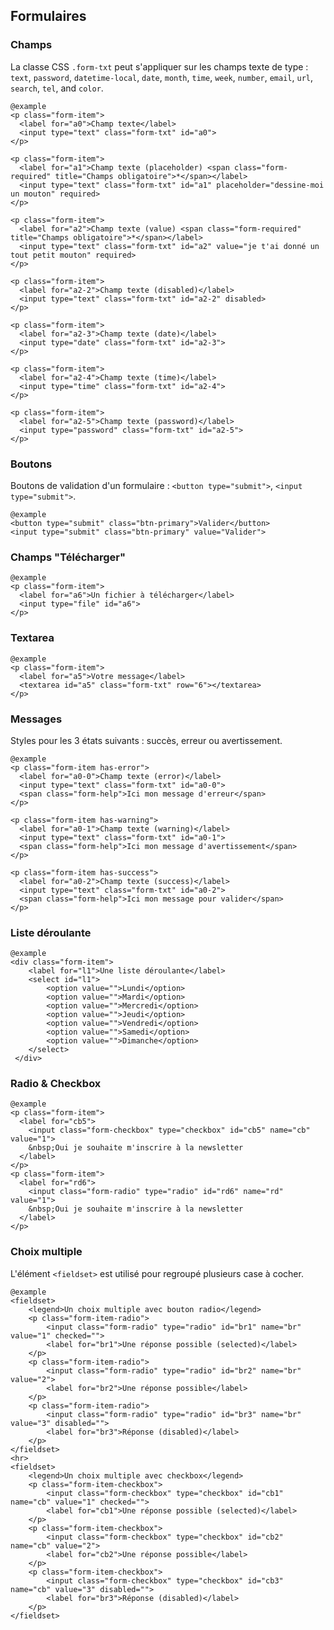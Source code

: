 ## Formulaires

### Champs
La classe CSS `.form-txt`&nbsp;peut s'appliquer sur les champs texte de type : `text`, `password`, `datetime-local`, `date`, `month`, `time`, `week`, `number`, `email`, `url`, `search`, `tel`, and `color`.

    @example
    <p class="form-item">
      <label for="a0">Champ texte</label>
      <input type="text" class="form-txt" id="a0">
    </p>

    <p class="form-item">
      <label for="a1">Champ texte (placeholder) <span class="form-required" title="Champs obligatoire">*</span></label>
      <input type="text" class="form-txt" id="a1" placeholder="dessine-moi un mouton" required>
    </p>

    <p class="form-item">
      <label for="a2">Champ texte (value) <span class="form-required" title="Champs obligatoire">*</span></label>
      <input type="text" class="form-txt" id="a2" value="je t'ai donné un tout petit mouton" required>
    </p>

    <p class="form-item">
      <label for="a2-2">Champ texte (disabled)</label>
      <input type="text" class="form-txt" id="a2-2" disabled>
    </p>

    <p class="form-item">
      <label for="a2-3">Champ texte (date)</label>
      <input type="date" class="form-txt" id="a2-3">
    </p>

    <p class="form-item">
      <label for="a2-4">Champ texte (time)</label>
      <input type="time" class="form-txt" id="a2-4">
    </p>

    <p class="form-item">
      <label for="a2-5">Champ texte (password)</label>
      <input type="password" class="form-txt" id="a2-5">
    </p>


### Boutons
Boutons de validation d'un formulaire : `<button type="submit">`, `<input type="submit">`.

    @example
    <button type="submit" class="btn-primary">Valider</button>
    <input type="submit" class="btn-primary" value="Valider">

### Champs "Télécharger"

    @example
    <p class="form-item">
      <label for="a6">Un fichier à télécharger</label>
      <input type="file" id="a6">
    </p>


### Textarea

    @example
    <p class="form-item">
      <label for="a5">Votre message</label>
      <textarea id="a5" class="form-txt" row="6"></textarea>
    </p>


### Messages
Styles pour les 3 états suivants : succès, erreur ou avertissement.

    @example
    <p class="form-item has-error">
      <label for="a0-0">Champ texte (error)</label>
      <input type="text" class="form-txt" id="a0-0">
      <span class="form-help">Ici mon message d'erreur</span>
    </p>

    <p class="form-item has-warning">
      <label for="a0-1">Champ texte (warning)</label>
      <input type="text" class="form-txt" id="a0-1">
      <span class="form-help">Ici mon message d'avertissement</span>
    </p>

    <p class="form-item has-success">
      <label for="a0-2">Champ texte (success)</label>
      <input type="text" class="form-txt" id="a0-2">
      <span class="form-help">Ici mon message pour valider</span>
    </p>

### Liste déroulante

    @example
    <div class="form-item">
        <label for="l1">Une liste déroulante</label>
        <select id="l1">
            <option value="">Lundi</option>
            <option value="">Mardi</option>
            <option value="">Mercredi</option>
            <option value="">Jeudi</option>
            <option value="">Vendredi</option>
            <option value="">Samedi</option>
            <option value="">Dimanche</option>
        </select>
     </div>


### Radio & Checkbox

    @example
    <p class="form-item">
      <label for="cb5">
        <input class="form-checkbox" type="checkbox" id="cb5" name="cb" value="1"> 
        &nbsp;Oui je souhaite m'inscrire à la newsletter
      </label>
    </p>
    <p class="form-item">
      <label for="rd6">
        <input class="form-radio" type="radio" id="rd6" name="rd" value="1"> 
        &nbsp;Oui je souhaite m'inscrire à la newsletter
      </label>
    </p>


### Choix multiple
L'élément `<fieldset>`&nbsp;est utilisé pour regroupé plusieurs case à cocher.

    @example
    <fieldset>
        <legend>Un choix multiple avec bouton radio</legend>
        <p class="form-item-radio">
            <input class="form-radio" type="radio" id="br1" name="br" value="1" checked="">
            <label for="br1">Une réponse possible (selected)</label>
        </p>
        <p class="form-item-radio">
            <input class="form-radio" type="radio" id="br2" name="br" value="2">
            <label for="br2">Une réponse possible</label>
        </p>
        <p class="form-item-radio">
            <input class="form-radio" type="radio" id="br3" name="br" value="3" disabled="">
            <label for="br3">Réponse (disabled)</label>
        </p>
    </fieldset>
    <hr>
    <fieldset>
        <legend>Un choix multiple avec checkbox</legend>
        <p class="form-item-checkbox">
            <input class="form-checkbox" type="checkbox" id="cb1" name="cb" value="1" checked="">
            <label for="cb1">Une réponse possible (selected)</label>
        </p>
        <p class="form-item-checkbox">
            <input class="form-checkbox" type="checkbox" id="cb2" name="cb" value="2">
            <label for="cb2">Une réponse possible</label>
        </p>
        <p class="form-item-checkbox">
            <input class="form-checkbox" type="checkbox" id="cb3" name="cb" value="3" disabled="">
            <label for="br3">Réponse (disabled)</label>
        </p>
    </fieldset>
